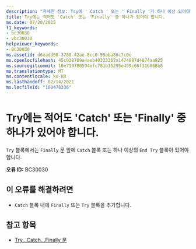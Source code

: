 ```yaml
---
description: "자세한 정보: Try에 ' Catch ' 또는 ' Finally '가 하나 이상 있어야 합니다."
title: Try에는 적어도 'Catch' 또는 'Finally' 중 하나가 있어야 합니다.
ms.date: 07/20/2015
f1_keywords:
- bc30030
- vbc30030
helpviewer_keywords:
- BC30030
ms.assetid: d6eadd58-3788-42ae-8cc0-59aba86c7c0e
ms.openlocfilehash: 45c038709a4aeb40323362a1474987d4874aa925
ms.sourcegitcommit: 10e719780594efc781b15295e499c66f316068b8
ms.translationtype: MT
ms.contentlocale: ko-KR
ms.lasthandoff: 02/14/2021
ms.locfileid: "100478336"
---
```

# <a name="try-must-have-at-least-one-catch-or-a-finally"></a>Try에는 적어도 'Catch' 또는 'Finally' 중 하나가 있어야 합니다.

`Try` 블록에서는 `Finally` 문 앞에 `Catch` 블록 또는 하나 이상의 `End Try` 블록이 있어야 합니다.  
  
 **오류 ID:** BC30030  
  
## <a name="to-correct-this-error"></a>이 오류를 해결하려면  
  
- `Catch` 블록 내에 `Finally` 또는 `Try` 블록을 추가합니다.  
  
## <a name="see-also"></a>참고 항목

- [Try...Catch...Finally 문](../language-reference/statements/try-catch-finally-statement.md)
